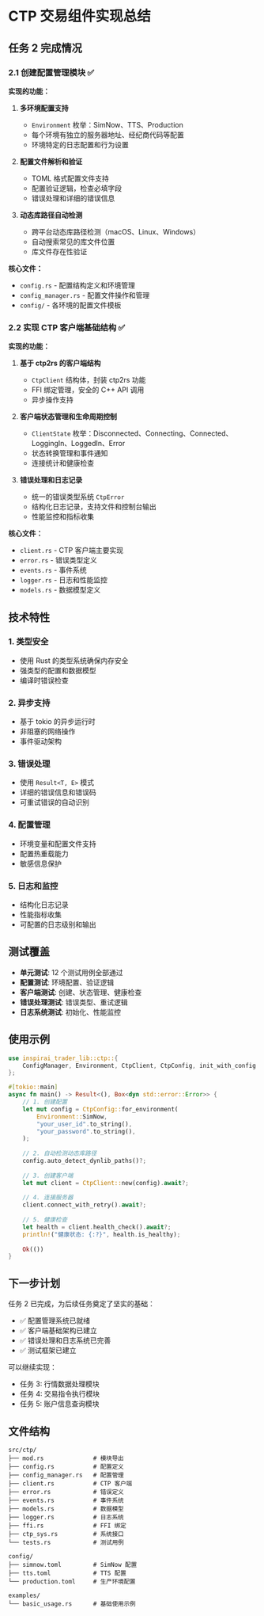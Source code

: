 # CTP 交易组件实现总结

## 任务 2 完成情况

### 2.1 创建配置管理模块 ✅

**实现的功能：**

1. **多环境配置支持**
   - `Environment` 枚举：SimNow、TTS、Production
   - 每个环境有独立的服务器地址、经纪商代码等配置
   - 环境特定的日志配置和行为设置

2. **配置文件解析和验证**
   - TOML 格式配置文件支持
   - 配置验证逻辑，检查必填字段
   - 错误处理和详细的错误信息

3. **动态库路径自动检测**
   - 跨平台动态库路径检测（macOS、Linux、Windows）
   - 自动搜索常见的库文件位置
   - 库文件存在性验证

**核心文件：**
- `config.rs` - 配置结构定义和环境管理
- `config_manager.rs` - 配置文件操作和管理
- `config/` - 各环境的配置文件模板

### 2.2 实现 CTP 客户端基础结构 ✅

**实现的功能：**

1. **基于 ctp2rs 的客户端结构**
   - `CtpClient` 结构体，封装 ctp2rs 功能
   - FFI 绑定管理，安全的 C++ API 调用
   - 异步操作支持

2. **客户端状态管理和生命周期控制**
   - `ClientState` 枚举：Disconnected、Connecting、Connected、LoggingIn、LoggedIn、Error
   - 状态转换管理和事件通知
   - 连接统计和健康检查

3. **错误处理和日志记录**
   - 统一的错误类型系统 `CtpError`
   - 结构化日志记录，支持文件和控制台输出
   - 性能监控和指标收集

**核心文件：**
- `client.rs` - CTP 客户端主要实现
- `error.rs` - 错误类型定义
- `events.rs` - 事件系统
- `logger.rs` - 日志和性能监控
- `models.rs` - 数据模型定义

## 技术特性

### 1. 类型安全
- 使用 Rust 的类型系统确保内存安全
- 强类型的配置和数据模型
- 编译时错误检查

### 2. 异步支持
- 基于 tokio 的异步运行时
- 非阻塞的网络操作
- 事件驱动架构

### 3. 错误处理
- 使用 `Result<T, E>` 模式
- 详细的错误信息和错误码
- 可重试错误的自动识别

### 4. 配置管理
- 环境变量和配置文件支持
- 配置热重载能力
- 敏感信息保护

### 5. 日志和监控
- 结构化日志记录
- 性能指标收集
- 可配置的日志级别和输出

## 测试覆盖

- **单元测试**: 12 个测试用例全部通过
- **配置测试**: 环境配置、验证逻辑
- **客户端测试**: 创建、状态管理、健康检查
- **错误处理测试**: 错误类型、重试逻辑
- **日志系统测试**: 初始化、性能监控

## 使用示例

```rust
use inspirai_trader_lib::ctp::{
    ConfigManager, Environment, CtpClient, CtpConfig, init_with_config
};

#[tokio::main]
async fn main() -> Result<(), Box<dyn std::error::Error>> {
    // 1. 创建配置
    let mut config = CtpConfig::for_environment(
        Environment::SimNow,
        "your_user_id".to_string(),
        "your_password".to_string(),
    );
    
    // 2. 自动检测动态库路径
    config.auto_detect_dynlib_paths()?;
    
    // 3. 创建客户端
    let mut client = CtpClient::new(config).await?;
    
    // 4. 连接服务器
    client.connect_with_retry().await?;
    
    // 5. 健康检查
    let health = client.health_check().await?;
    println!("健康状态: {:?}", health.is_healthy);
    
    Ok(())
}
```

## 下一步计划

任务 2 已完成，为后续任务奠定了坚实的基础：

- ✅ 配置管理系统已就绪
- ✅ 客户端基础架构已建立
- ✅ 错误处理和日志系统已完善
- ✅ 测试框架已建立

可以继续实现：
- 任务 3: 行情数据处理模块
- 任务 4: 交易指令执行模块
- 任务 5: 账户信息查询模块

## 文件结构

```
src/ctp/
├── mod.rs              # 模块导出
├── config.rs           # 配置定义
├── config_manager.rs   # 配置管理
├── client.rs           # CTP 客户端
├── error.rs            # 错误定义
├── events.rs           # 事件系统
├── models.rs           # 数据模型
├── logger.rs           # 日志系统
├── ffi.rs              # FFI 绑定
├── ctp_sys.rs          # 系统接口
└── tests.rs            # 测试用例

config/
├── simnow.toml         # SimNow 配置
├── tts.toml            # TTS 配置
└── production.toml     # 生产环境配置

examples/
└── basic_usage.rs      # 基础使用示例
```